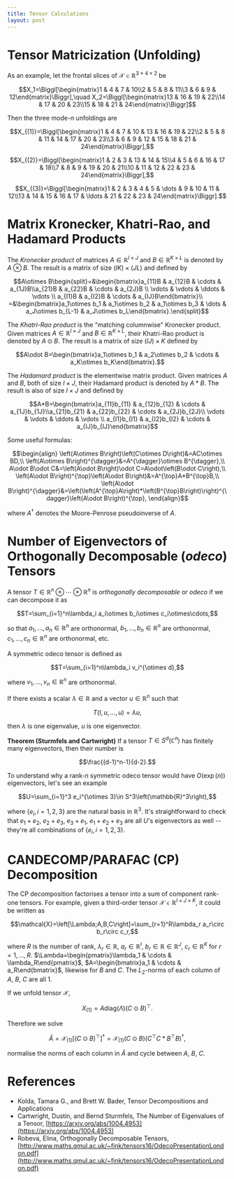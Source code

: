 ```yaml
---
title: Tensor Calculations 
layout: post
---
```


<script type="text/javascript" src="https://cdn.mathjax.org/mathjax/latest/MathJax.js?config=TeX-AMS-MML_HTMLorMML"></script>
<script type="text/x-mathjax-config">MathJax.Hub.Config({tex2jax: {inlineMath: [['$','$'], ['\\(','\\)']]}});</script>

# Tensor Matricization (Unfolding)
As an example, let the frontal slices of $\mathcal{X}\in\mathbb{R}^{3\times 4\times 2}$ be

$$X_1=\Biggl[\begin{matrix}1 & 4 & 7 & 10\\2 & 5 & 8 & 11\\3 & 6 & 9 & 12\end{matrix}\Biggr],\quad X_2=\Biggl[\begin{matrix}13 & 16 & 19 & 22\\14 & 17 & 20 & 23\\15 & 18 & 21 & 24\end{matrix}\Biggr]$$

Then the three mode-$n$ unfoldings are

$$X_{(1)}=\Biggl[\begin{matrix}1 & 4 & 7 & 10 & 13 & 16 & 19 & 22\\2 & 5 & 8 & 11 & 14 & 17 & 20 & 23\\3 & 6 & 9 & 12 & 15 & 18 & 21 & 24\end{matrix}\Biggr],$$

$$X_{(2)}=\Biggl[\begin{matrix}1 & 2 & 3 & 13 & 14 & 15\\4 & 5 & 6 & 16 & 17 & 18\\7 & 8 & 9 & 19 & 20 & 21\\10 & 11 & 12 & 22 & 23 & 24\end{matrix}\Biggr],$$

$$X_{(3)}=\Biggl[\begin{matrix}1 & 2 & 3 & 4 & 5 & \dots & 9 & 10 & 11 & 12\\13 & 14 & 15 & 16 & 17 & \ldots & 21 & 22 & 23 & 24\end{matrix}\Biggr].$$

# Matrix Kronecker, Khatri-Rao, and Hadamard Products
The *Kronecker product* of matrices $A\in\mathbb{R}^{I\times J}$ and $B\in\mathbb{R}^{K\times L}$ is denoted by $A\otimes B$. The result is a matrix of size $(IK)\times(JL)$ and defined by

$$A\otimes B\begin{split}=&\begin{bmatrix}a_{11}B & a_{12}B & \cdots & a_{1J}B\\a_{21}B & a_{22}B & \cdots & a_{2J}B \\ \vdots & \vdots & \ddots & \vdots \\ a_{I1}B & a_{I2}B & \cdots & a_{IJ}B\end{bmatrix}\\
=&\begin{bmatrix}a_1\otimes b_1 & a_1\otimes b_2 & a_1\otimes b_3 & \dots & a_J\otimes b_{L-1} & a_J\otimes b_L\end{bmatrix}.\end{split}$$

The *Khatri-Rao product* is the "matching columnwise" Kronecker product. Given matrices $A\in\mathbb{R}^{I\times J}$ and $B\in\mathbb{R}^{K\times L}$, their Khatri-Rao product is denoted by $A\odot B$. The result is a matrix of size $(IJ)\times K$ defined by

$$A\odot B=\begin{bmatrix}a_1\otimes b_1 & a_2\otimes b_2 & \cdots & a_K\otimes b_K\end{bmatrix}.$$

The *Hadamard product* is the elementwise matrix product. Given matrices $A$ and $B$, both of size $I\times J$, their Hadamard product is denoted by $A*B$. The result is also of size $I\times J$ and defined by

$$A*B=\begin{bmatrix}a_{11}b_{11} & a_{12}b_{12} & \cdots & a_{1J}b_{1J}\\a_{21}b_{21} & a_{22}b_{22} & \cdots & a_{2J}b_{2J}\\ \vdots & \vdots & \ddots & \vdots \\ a_{I1}b_{I1} & a_{I2}b_{I2} & \cdots & a_{IJ}b_{IJ}\end{bmatrix}$$

Some useful formulas:

$$\begin{align}
\left(A\otimes B\right)\left(C\otimes D\right)&=AC\otimes BD,\\
\left(A\otimes B\right)^{\dagger}&=A^{\dagger}\otimes B^{\dagger},\\
A\odot B\odot C&=\left(A\odot B\right)\odot C=A\odot\left(B\odot C\right),\\
\left(A\odot B\right)^{\top}\left(A\odot B\right)&=A^{\top}A*B^{\top}B,\\
\left(A\odot B\right)^{\dagger}&=\left(\left(A^{\top}A\right)*\left(B^{\top}B\right)\right)^{\dagger}\left(A\odot B\right)^{\top},
\end{align}$$

where $A^{\dagger}$ denotes the Moore-Penrose pseudoinverse of $A$.

# Number of Eigenvectors of Orthogonally Decomposable (*odeco*) Tensors
A tensor $T\in\mathbb{R}^n\otimes\cdots\otimes\mathbb{R}^n$ is *orthogonally decomposable* or *odeco* if we can decompose it as

$$T=\sum_{i=1}^n\lambda_i a_i\otimes b_i\otimes c_i\otimes\cdots,$$

so that $a_1,\ldots,a_n\in\mathbb{R}^n$ are orthonormal, $b_1,\ldots,b_n\in\mathbb{R}^n$ are orthonormal, $c_1,\ldots,c_n\in\mathbb{R}^n$ are orthonormal, etc.

A symmetric odeco tensor is defined as

$$T=\sum_{i=1}^n\lambda_i v_i^{\otimes d},$$

where $v_1,\ldots,v_n\in\mathbb{R}^n$ are orthonormal.

If there exists a scalar $\lambda\in\mathbb{R}$ and a vector $u\in\mathbb{R}^n$ such that

$$T(I,u,\ldots,u)=\lambda u,$$

then $\lambda$ is one eigenvalue, $u$ is one eigenvector.

**Theorem (Sturmfels and Cartwright)**
If a tensor $T\in S^d\left(\mathbb{C}^n\right)$ has finitely many eigenvectors, then their number is 

$$\frac{(d-1)^n-1}{d-2}.$$

To understand why a rank-$n$ symmetric odeco tensor would have $O(\exp(n))$ eigenvectors, let's see an example 

$$U=\sum_{i=1}^3 e_i^{\otimes 3}\in S^3\left(\mathbb{R}^3\right),$$

where $\lbrace e_i,i=1,2,3\rbrace$ are the natural basis in $\mathbb{R}^3$. It's straightforward to check that $e_1+e_2$, $e_2+e_3$, $e_3+e_1$, $e_1+e_2+e_3$ are all $U$'s eigenvectors as well -- they're all combinations of $\lbrace e_i,i=1,2,3\rbrace$. 

# CANDECOMP/PARAFAC (CP) Decomposition
The CP decomposition factorises a tensor into a sum of component rank-one tensors. For example, given a third-order tensor $\mathcal{X}\in\mathbb{R}^{I\times J\times K}$, it could be written as

$$\mathcal{X}=\left[\Lambda;A,B,C\right]=\sum_{r=1}^R\lambda_r a_r\circ b_r\circ c_r,$$

where $R$ is the number of rank, $\lambda_r\in\mathbb{R}$, $a_r\in\mathbb{R}^I$, $b_r\in\mathbb{R}\in\mathbb{R}^J$, $c_r\in\mathbb{R}^K$ for $r=1,\ldots,R$. $\Lambda=\begin{pmatrix}\lambda_1 & \cdots & \lambda_R\end{pmatrix}$, $A=\begin{bmatrix}a_1 & \cdots & a_R\end{bmatrix}$, likewise for $B$ and $C$. The $L_2$-norms of each column of $A$, $B$, $C$ are all 1.

If we unfold tensor $\mathcal{X}$,

$$X_{(1)}=A\text{diag}(\Lambda)\left(C\odot B\right)^{\top}.$$

Therefore we solve

$$\hat{A}=\mathcal{X}_{(1)}\left[\left(C\odot B\right)^{\top}\right]^{\dagger}=\mathcal{X}_{(1)}\left(C\odot B\right)\left(C^{\top}C*B^{\top}B\right)^{\dagger},$$

normalise the norms of each column in $\hat{A}$ and cycle between $A$, $B$, $C$.

# References 

- Kolda, Tamara G., and Brett W. Bader, Tensor Decompositions and Applications
- Cartwright, Dustin, and Bernd Sturmfels, The Number of Eigenvalues of a Tensor, [https://arxiv.org/abs/1004.4953](https://arxiv.org/abs/1004.4953)
- Robeva, Elina, Orthogonally Decomposable Tensors, [http://www.maths.qmul.ac.uk/~fink/tensors16/OdecoPresentationLondon.pdf](http://www.maths.qmul.ac.uk/~fink/tensors16/OdecoPresentationLondon.pdf)


